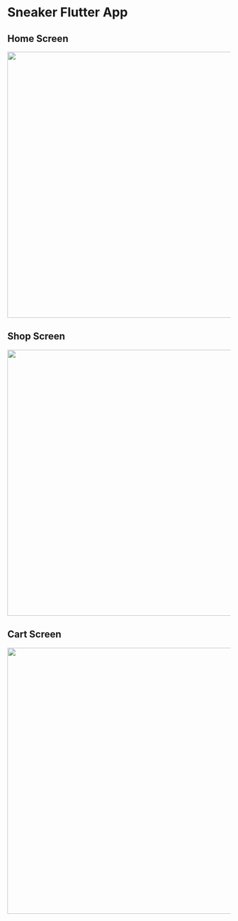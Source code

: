 # Sneaker Flutter App 
## Home Screen
<img src="https://github.com/SimardeepSingh1450/flutter-nike-sneaker-app/assets/92221517/1fd115c9-ee64-42ae-81c3-8e367506d4ea" height="600">

## Shop Screen
<img src="https://github.com/SimardeepSingh1450/flutter-nike-sneaker-app/assets/92221517/381088f7-69ba-4b30-a585-2d1ad25a3965" height="600">

## Cart Screen
<img src="https://github.com/SimardeepSingh1450/flutter-nike-sneaker-app/assets/92221517/b508cdc7-0a29-45d9-8599-041c9111c4d9" height="600">
